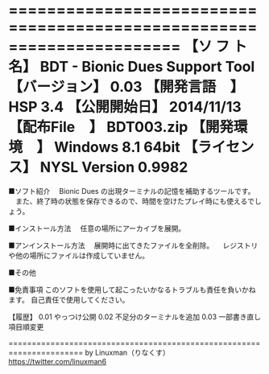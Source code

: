 ======================================================================
【ソ フ ト名】 BDT - Bionic Dues Support Tool
【バージョン】 0.03
【開発言語　】 HSP 3.4
【公開開始日】 2014/11/13
【配布File　】 BDT003.zip
【開発環境　】 Windows 8.1 64bit
【ライセンス】 NYSL Version 0.9982
======================================================================
■ソフト紹介
　Bionic Dues の出現ターミナルの記憶を補助するツールです。
　また、終了時の状態を保存できるので、時間を空けたプレイ時にも使えるでしょう。

■インストール方法
　任意の場所にアーカイブを展開。

■アンインストール方法
　展開時に出てきたファイルを全削除。
　レジストリや他の場所にファイルは作成していません。

■その他

■免責事項
このソフトを使用して起こったいかなるトラブルも責任を負いかねます。
自己責任で使用してください。

【履歴】
0.01	やっつけ公開
0.02	不足分のターミナルを追加
0.03	一部書き直し
		項目順変更

======================================================================
                                               by Linuxman（りなくす）
                              　　　    https://twitter.com/linuxman6
